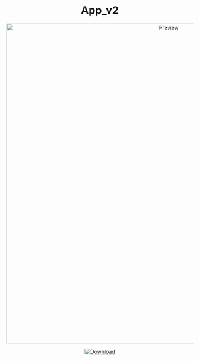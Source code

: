 <h1 align="center">App_v2</h1>
<p align="center">
  <img alt="Preview" width="860" alt="preview" src="https://cdn.discordapp.com/attachments/882708337219739701/885198763927420938/unknown.png">
<p align="center">
<p align="center">
  <a href="https://betterdiscord.a  pp/Download?id=362"> <img alt="Download" src="https://img.shields.io/badge/Download-yellowgreen?style=plastic&logo=github"></a></p>
